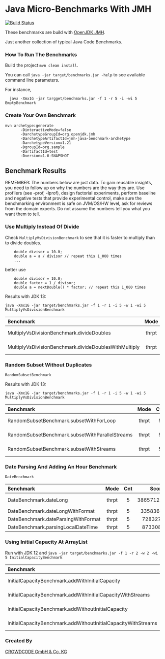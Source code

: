 # Java Micro-Benchmarks With JMH

[![Build Status](https://travis-ci.org/crowdcode-de/java-benchmark.svg?branch=master)](https://travis-ci.org/crowdcode-de/java-benchmark)

These benchmarks are build with [OpenJDK JMH](https://openjdk.java.net/projects/code-tools/jmh/).

Just another collection of typical Java Code Benchmarks.

### How To Run The Benchmarks

Build the project `mvn clean install`.
 
You can call `java -jar target/benchmarks.jar -help` to see available command line parameters.

For instance, 
```
  java -Xmx1G -jar targget/benchmarks.jar -f 1 -r 5 -i -wi 5 EmptyBenchmark
```

### Create Your Own Benchmark

```
mvn archetype:generate           
       -DinteractiveMode=false           
       -DarchetypeGroupId=org.openjdk.jmh          
       -DarchetypeArtifactId=jmh-java-benchmark-archetype
       -DarchetypeVersion=1.21           
       -DgroupId=org.sample           
       -DartifactId=test           
       -Dversion=1.0-SNAPSHOT
```

## Benchmark Results

REMEMBER: The numbers below are just data. To gain reusable insights, you need to follow up on
why the numbers are the way they are. Use profilers (see -prof, -lprof), design factorial
experiments, perform baseline and negative tests that provide experimental control, make sure
the benchmarking environment is safe on JVM/OS/HW level, ask for reviews from the domain experts.
Do not assume the numbers tell you what you want them to tell.

### Use Multiply Instead Of Divide 

Check `MultiplyVsDivisionBenchmark` to see that it is faster to multiply than to divide doubles.

```
    double divisor = 10.0;
    double a = a / divisor // repeat this 1_000 times
    ...
```

better use

```
    double divisor = 10.0;
    double factor = 1 / divisor;
    double a = nextDouble() * factor; // repeat this 1_000 times
```

Results with JDK 13:

````
java -Xmx1G -jar target/benchmarks.jar -f 1 -r 1 -i 5 -w 1 -wi 5 MultiplyVsDivisionBenchmark
````

|Benchmark                                             |  Mode |  Cnt |      Score |      Error | Units|
|:-----------------------------------------------------|:-----:|:----:|:----------:|:----------:|:----:|
|MultiplyVsDivisionBenchmark.divideDoubles             | thrpt |   5  | 207619,369 | ± 2662,392 | ops/s|
|MultiplyVsDivisionBenchmark.divideDoublesWithMultiply | thrpt |   5  | 508495,675 | ± 8033,898 | ops/s|


### Random Subset Without Duplicates
 
`RandomSubsetBenchmark`

Results with JDK 13:

````
java -Xmx1G -jar target/benchmarks.jar -f 1 -r 1 -i 5 -w 1 -wi 5 MultiplyVsDivisionBenchmark
````

|Benchmark                                             |  Mode |  Cnt |      Score |      Error | Units|
|:-----------------------------------------------------|:-----:|:----:|:----------:|:----------:|:----:|
|RandomSubsetBenchmark.subsetWithForLoop               | thrpt |   5|  1720,292 | ± 330,771 | ops/s|
|RandomSubsetBenchmark.subsetWithParallelStreams       | thrpt |   5|   779,079 | ±  23,238 | ops/s|
|RandomSubsetBenchmark.subsetWithStreams               | thrpt |   5|  1200,939 | ± 140,346 | ops/s|


### Date Parsing And Adding An Hour Benchmark 
 
`DateBenchmark`

|Benchmark                                             |  Mode |  Cnt |      Score |      Error | Units|
|:-----------------------------------------------------|:-----:|:----:|:----------:|:----------:|:----:|
|DateBenchmark.dateLong              | thrpt |   5 | 386571214,471 | ± 10171784,541 | ops/s|
|DateBenchmark.dateLongWithFormat    | thrpt |   5 |   3358368,673 | ±    31265,425 | ops/s|
|DateBenchmark.dateParsingWithFormat | thrpt |   5 |    728327,799 | ±    19937,432 | ops/s|
|DateBenchmark.parsingLocalDateTime  | thrpt |   5 |    873308,951 | ±    97291,855 | ops/s|

### Using Initial Capacity At ArrayList

Run with JDK 12 and `java -jar target/benchmarks.jar -f 1 -r 2 -w 2 -wi 5 InitialCapacityBenchmark`

|Benchmark                                                     |  Mode |  Cnt | Score |    Error | Units|
|:-------------------------------------------------------------|:-----:|:----:|:-----:|:--------:|:----:|
|InitialCapacityBenchmark.addWithInitialCapacity               | thrpt |   5 | 29,552 | ± 13,596 | ops/s|
|InitialCapacityBenchmark.addWithInitialCapacityWithStreams    | thrpt |   5 | 25,123 | ± 10,103 | ops/s|
|InitialCapacityBenchmark.addWithoutInitialCapacity            | thrpt |   5 | 19,304 | ±  3,389 | ops/s|
|InitialCapacityBenchmark.addWithoutInitialCapacityWithStreams | thrpt |   5 | 19,012 | ±  6,849 | ops/s|

 


### Created By

[CROWDCODE GmbH & Co. KG](https://www.crowdcode.io)

